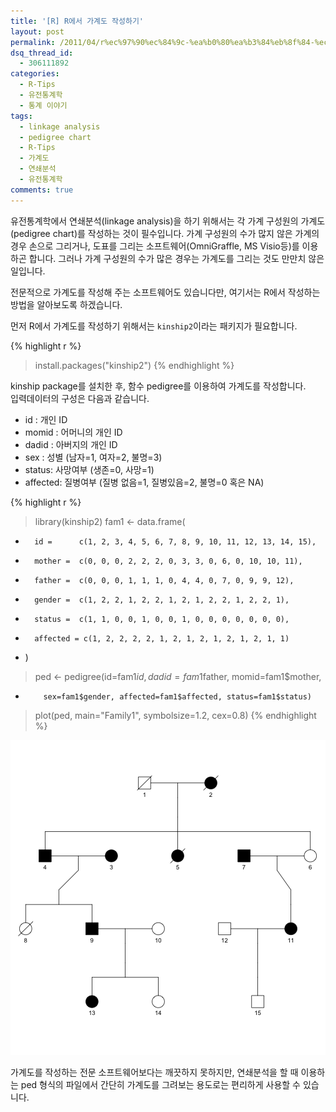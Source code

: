 ```yaml
---
title: '[R] R에서 가계도 작성하기'
layout: post
permalink: /2011/04/r%ec%97%90%ec%84%9c-%ea%b0%80%ea%b3%84%eb%8f%84-%ec%9e%91%ec%84%b1%ed%95%98%ea%b8%b0/
dsq_thread_id:
  - 306111892
categories:
  - R-Tips
  - 유전통계학
  - 통계 이야기
tags:
  - linkage analysis
  - pedigree chart
  - R-Tips
  - 가계도
  - 연쇄분석
  - 유전통계학
comments: true
---
```


유전통계학에서 연쇄분석(linkage analysis)을 하기 위해서는 각 가계 구성원의 가계도(pedigree chart)를 작성하는 것이 필수입니다. 가계 구성원의 수가 많지 않은 가계의 경우 손으로 그리거나, 도표를 그리는 소프트웨어(OmniGraffle, MS Visio등)를 이용하곤 합니다. 그러나 가계 구성원의 수가 많은 경우는 가계도를 그리는 것도 만만치 않은 일입니다.

전문적으로 가계도를 작성해 주는 소프트웨어도 있습니다만, 여기서는 R에서 작성하는 방법을 알아보도록 하겠습니다.  

  
먼저 R에서 가계도를 작성하기 위해서는 `kinship2`이라는 패키지가 필요합니다.


{% highlight r %}
> install.packages("kinship2")
{% endhighlight %}

kinship package를 설치한 후, 함수 pedigree를 이용하여 가계도를 작성합니다.  
입력데이터의 구성은 다음과 같습니다.

*   id : 개인 ID
*   momid : 어머니의 개인 ID
*   dadid : 아버지의 개인 ID
*   sex : 성별 (남자=1, 여자=2, 불명=3)
*   status: 사망여부 (생존=0, 사망=1)
*   affected: 질병여부 (질병 없음=1, 질병있음=2, 불명=0 혹은 NA)


{% highlight r %}
> library(kinship2)
> fam1 <- data.frame(
+       id =      c(1, 2, 3, 4, 5, 6, 7, 8, 9, 10, 11, 12, 13, 14, 15),
+       mother =  c(0, 0, 0, 2, 2, 2, 0, 3, 3, 0, 6, 0, 10, 10, 11),
+       father =  c(0, 0, 0, 1, 1, 1, 0, 4, 4, 0, 7, 0, 9, 9, 12),
+       gender =  c(1, 2, 2, 1, 2, 2, 1, 2, 1, 2, 2, 1, 2, 2, 1),
+       status =  c(1, 1, 0, 0, 1, 0, 0, 1, 0, 0, 0, 0, 0, 0, 0),
+       affected = c(1, 2, 2, 2, 2, 1, 2, 1, 2, 1, 2, 1, 2, 1, 1)
+ )
> ped <- pedigree(id=fam1$id, dadid=fam1$father, momid=fam1$mother,
+         sex=fam1$gender, affected=fam1$affected, status=fam1$status)
> plot(ped, main="Family1", symbolsize=1.2, cex=0.8)
{% endhighlight %}

![plot of chunk unnamed-chunk-2](/figure/./_source/2011-04-19-pedigree-tree-in-r/unnamed-chunk-2-1.png)

가계도를 작성하는 전문 소프트웨어보다는 깨끗하지 못하지만, 연쇄분석을 할 때 이용하는 ped 형식의 파일에서 간단히 가계도를 그려보는 용도로는 편리하게 사용할 수 있습니다.

 
